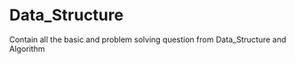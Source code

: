 # Data_Structure
Contain all the basic and problem solving question from Data_Structure and Algorithm

